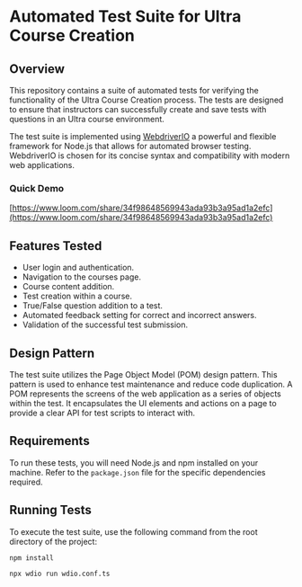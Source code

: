 # Automated Test Suite for Ultra Course Creation

## Overview

This repository contains a suite of automated tests for verifying the functionality of the Ultra Course Creation process. The tests are designed to ensure that instructors can successfully create and save tests with questions in an Ultra course environment.

The test suite is implemented using [WebdriverIO](https://webdriver.io/) a powerful and flexible framework for Node.js that allows for automated browser testing. WebdriverIO is chosen for its concise syntax and compatibility with modern web applications.

### Quick Demo
[https://www.loom.com/share/34f98648569943ada93b3a95ad1a2efc](https://www.loom.com/share/34f98648569943ada93b3a95ad1a2efc)

## Features Tested

- User login and authentication.
- Navigation to the courses page.
- Course content addition.
- Test creation within a course.
- True/False question addition to a test.
- Automated feedback setting for correct and incorrect answers.
- Validation of the successful test submission.

## Design Pattern

The test suite utilizes the Page Object Model (POM) design pattern. This pattern is used to enhance test maintenance and reduce code duplication. A POM represents the screens of the web application as a series of objects within the test. It encapsulates the UI elements and actions on a page to provide a clear API for test scripts to interact with.

## Requirements

To run these tests, you will need Node.js and npm installed on your machine. Refer to the `package.json` file for the specific dependencies required.

## Running Tests

To execute the test suite, use the following command from the root directory of the project:

```sh
npm install
```

```sh
npx wdio run wdio.conf.ts
```
